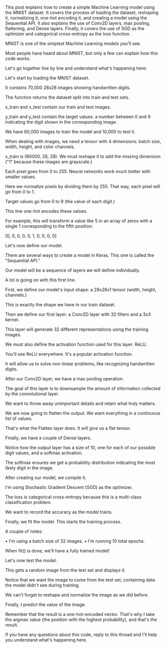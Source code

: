 

This post explains how to create a simple Machine Learning model using the MNIST dataset. It covers the process of loading the dataset, reshaping it, normalizing it, one-hot encoding it, and creating a model using the Sequential API. It also explains the use of Conv2D layers, max pooling, flattening, and Dense layers. Finally, it covers the use of SGD as the optimizer and categorical cross-entropy as the loss function.


MNIST is one of the simplest Machine Learning models you'll see.

Most people have heard about MNIST, but only a few can explain how this code works.

Let's go together line by line and understand what's happening here: 


Let's start by loading the MNIST dataset.

It contains 70,000 28x28 images showing handwritten digits.

The function returns the dataset split into train and test sets. 



x_train and x_test contain our train and test images.

y_train and y_test contain the target values: a number between 0 and 9 indicating the digit shown in the corresponding image.

We have 60,000 images to train the model and 10,000 to test it. 

When dealing with images, we need a tensor with 4 dimensions: batch size, width, height, and color channels.

x_train is (60000, 28, 28). We must reshape it to add the missing dimension ("1" because these images are grayscale.) 



Each pixel goes from 0 to 255. Neural networks work much better with smaller values.

Here we normalize pixels by dividing them by 255. That way, each pixel will go from 0 to 1. 



Target values go from 0 to 9 (the value of each digit.)

This line one-hot encodes these values.

For example, this will transform a value like 5 in an array of zeros with a single 1 corresponding to the fifth position:

[0, 0, 0, 0, 0, 1, 0, 0, 0, 0] 



Let's now define our model.

There are several ways to create a model in Keras. This one is called the "Sequential API."

Our model will be a sequence of layers we will define individually. 



A lot is going on with this first line.

First, we define our model's input shape: a 28x28x1 tensor (width, height, channels.)

This is exactly the shape we have in our train dataset. 



Then we define our first layer: a Conv2D layer with 32 filters and a 3x3 kernel.

This layer will generate 32 different representations using the training images. 



We must also define the activation function used for this layer: ReLU.

You'll see ReLU everywhere. It's a popular activation function.

It will allow us to solve non-linear problems, like recognizing handwritten digits. 



After our Conv2D layer, we have a max pooling operation.

The goal of this layer is to downsample the amount of information collected by the convolutional layer.

We want to throw away unimportant details and retain what truly matters. 



We are now going to flatten the output. We want everything in a continuous list of values.

That's what the Flatten layer does. It will give us a flat tensor. 



Finally, we have a couple of Dense layers.

Notice how the output layer has a size of 10, one for each of our possible digit values, and a softmax activation.

The softmax ensures we get a probability distribution indicating the most likely digit in the image. 



After creating our model, we compile it.

I'm using Stochastic Gradient Descent (SGD) as the optimizer.

The loss is categorical cross-entropy because this is a multi-class classification problem.

We want to record the accuracy as the model trains. 



Finally, we fit the model. This starts the training process.

A couple of notes:

• I'm using a batch size of 32 images.
• I'm running 10 total epochs.

When fit() is done, we'll have a fully trained model! 



Let's now test the model.

This gets a random image from the test set and displays it.

Notice that we want the image to come from the test set, containing data the model didn't see during training. 



We can't forget to reshape and normalize the image as we did before. 



Finally, I predict the value of the image.

Remember that the result is a one-hot-encoded vector. That's why I take the argmax value (the position with the highest probability), and that's the result. 



If you have any questions about this code, reply to this thread and I'll help you understand what's happening here.
